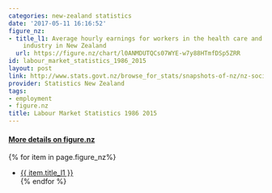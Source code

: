 ```yaml
---
categories: new-zealand statistics
date: '2017-05-11 16:16:52'
figure_nz:
- title_l1: Average hourly earnings for workers in the health care and social assistance
    industry in New Zealand
  url: https://figure.nz/chart/l0ANMDUTQCs07WYE-w7y88HTmfDSp5ZRR
id: labour_market_statistics_1986_2015
layout: post
link: http://www.stats.govt.nz/browse_for_stats/snapshots-of-nz/nz-social-indicators/Home/Labour%20market/lab-force-particip.aspx
provider: Statistics New Zealand
tags:
- employment
- figure.nz
title: Labour Market Statistics 1986 2015
---
```


<h4><u> More details on figure.nz</u></h4>
{% for item in page.figure_nz%}
<ul class="post-list">
    <li><a href="{{ item.url }}">{{ item.title_l1 }}</a></li>
{% endfor %}
</ul>